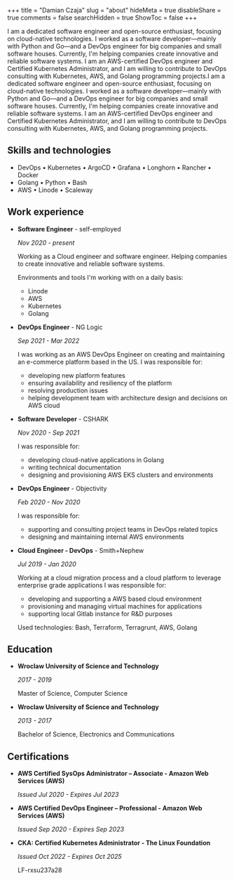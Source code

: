 +++
title = "Damian Czaja"
slug = "about"
hideMeta = true
disableShare = true
comments = false
searchHidden = true
ShowToc = false
+++

I am a dedicated software engineer and open-source enthusiast, focusing on cloud-native technologies. I worked as a software developer—mainly with Python and Go—and a DevOps engineer for big companies and small software houses. Currently, I'm helping companies create innovative and reliable software systems. I am an AWS-certified DevOps engineer and Certified Kubernetes Administrator, and I am willing to contribute to DevOps consulting with Kubernetes, AWS, and Golang programming projects.I am a dedicated software engineer and open-source enthusiast, focusing on cloud-native technologies. I worked as a software developer—mainly with Python and Go—and a DevOps engineer for big companies and small software houses. Currently, I'm helping companies create innovative and reliable software systems. I am an AWS-certified DevOps engineer and Certified Kubernetes Administrator, and I am willing to contribute to DevOps consulting with Kubernetes, AWS, and Golang programming projects.

## Skills and technologies

- DevOps • Kubernetes • ArgoCD • Grafana • Longhorn • Rancher • Docker
- Golang • Python • Bash
- AWS • Linode • Scaleway

## Work experience

- **Software Engineer** - self-employed

  *Nov 2020 - present*

  Working as a Cloud engineer and software engineer. Helping companies to create innovative and
reliable software systems.


  Environments and tools I'm working with on a daily basis:
    - Linode
    - AWS
    - Kubernetes
    - Golang
- **DevOps Engineer** - NG Logic

  *Sep 2021 - Mar 2022*

  I was working as an AWS DevOps Engineer on creating and maintaining an e-commerce platform based
  in the US.
  I was responsible for:
  - developing new platform features
  - ensuring availability and resiliency of the platform
  - resolving production issues
  - helping development team with architecture design and decisions on AWS cloud

- **Software Developer** - CSHARK

  *Nov 2020 - Sep 2021*

  I was responsible for:
  - developing cloud-native applications in Golang
  - writing technical documentation
  - designing and provisioning AWS EKS clusters and environments

- **DevOps Engineer** - Objectivity

  *Feb 2020 - Nov 2020*

  I was responsible for:
  - supporting and consulting project teams in DevOps related topics
  - designing and maintaining internal AWS environments

- **Cloud Engineer - DevOps** - Smith+Nephew

  *Jul 2019 - Jan 2020*

  Working at a cloud migration process and a cloud platform to leverage enterprise grade applications
  I was responsible for:
  - developing and supporting a AWS based cloud environment
  - provisioning and managing virtual machines for applications
  - supporting local Gitlab instance for R&D purposes

  Used technologies:
  Bash, Terraform, Terragrunt, AWS, Golang

## Education

- **Wroclaw University of Science and Technology**

  *2017 - 2019*

  Master of Science, Computer Science

- **Wroclaw University of Science and Technology**

  *2013 - 2017*

  Bachelor of Science, Electronics and Communications

## Certifications

- **AWS Certified SysOps Administrator – Associate - Amazon Web Services (AWS)**

  *Issued Jul 2020 - Expires Jul 2023*

- **AWS Certified DevOps Engineer – Professional - Amazon Web Services (AWS)**

  *Issued Sep 2020 - Expires Sep 2023*

- **CKA: Certified Kubernetes Administrator - The Linux Foundation**

  *Issued Oct 2022 - Expires Oct 2025*

  LF-rxsu237a28
